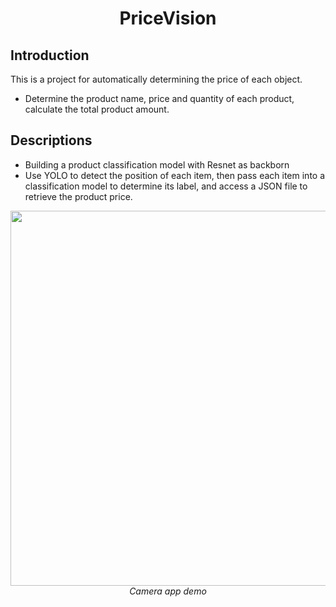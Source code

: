 <p align="center">
 <h1 align="center">PriceVision</h1>
</p>

## Introduction
This is a project for automatically determining the price of each object.
* Determine the product name, price and quantity of each product, calculate the total product amount.
## Descriptions
* Building a product classification model with Resnet as backborn
* Use YOLO to detect the position of each item, then pass each item into a classification model to determine its label, and access a JSON file to retrieve the product price.
<p align="center">
  <img src="demo/output.gif" width=600><br/>
  <i>Camera app demo</i>
</p>


